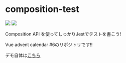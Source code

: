 # composition-test
![](https://github.com/jiko21/vue-composition-api-test/workflows/github%20pages/badge.svg)
![](https://github.com/jiko21/vue-composition-api-test/workflows/run%20test/badge.svg)

Composition API を使ってしっかりJestでテストを書こう!

Vue advent calendar #6のリポジトリです!!

デモ自体は[こちら](https://jiko21.github.io/vue-composition-api-test/)
